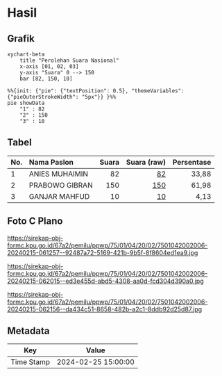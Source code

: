 # Hasil

## Grafik

```mermaid
xychart-beta
    title "Perolehan Suara Nasional"
    x-axis [01, 02, 03]
    y-axis "Suara" 0 --> 150
    bar [82, 150, 10]
```

```mermaid
%%{init: {"pie": {"textPosition": 0.5}, "themeVariables": {"pieOuterStrokeWidth": "5px"}} }%%
pie showData
    "1" : 82
    "2" : 150
    "3" : 10
```

## Tabel

| No. | Nama Paslon    | Suara | Suara (raw) | Persentase |
|:--- |:-------------- | -----:| -----------:| ----------:|
| 1   | ANIES MUHAIMIN | 82    | [82][p-1]   | 33,88      |
| 2   | PRABOWO GIBRAN | 150   | [150][p-2]  | 61,98      |
| 3   | GANJAR MAHFUD  | 10    | [10][p-3]   | 4,13       |


[p-1]: https://github.com/gigit-pemilu/pemilu-2024/blob/main/pilpres/hitung-suara/sub/75-gorontalo/sub/01-gorontalo/sub/04-tibawa/sub/2002-isimu-selatan/sub/006-tps/sub/paslon-1.txt
[p-2]: https://github.com/gigit-pemilu/pemilu-2024/blob/main/pilpres/hitung-suara/sub/75-gorontalo/sub/01-gorontalo/sub/04-tibawa/sub/2002-isimu-selatan/sub/006-tps/sub/paslon-2.txt
[p-3]: https://github.com/gigit-pemilu/pemilu-2024/blob/main/pilpres/hitung-suara/sub/75-gorontalo/sub/01-gorontalo/sub/04-tibawa/sub/2002-isimu-selatan/sub/006-tps/sub/paslon-3.txt

## Foto C Plano

https://sirekap-obj-formc.kpu.go.id/67a2/pemilu/ppwp/75/01/04/20/02/7501042002006-20240215-061257--92487a72-5169-421b-9b5f-8f8604ed1ea9.jpg

https://sirekap-obj-formc.kpu.go.id/67a2/pemilu/ppwp/75/01/04/20/02/7501042002006-20240215-062015--ed3e455d-abd5-4308-aa0d-fcd304d390a0.jpg

https://sirekap-obj-formc.kpu.go.id/67a2/pemilu/ppwp/75/01/04/20/02/7501042002006-20240215-062156--da434c51-8658-482b-a2c1-8ddb92d25d87.jpg


## Metadata

| Key        | Value               |
| ---------- | ------------------- |
| Time Stamp | 2024-02-25 15:00:00 |



